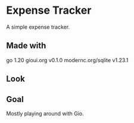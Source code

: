 # Expense Tracker
A simple expense tracker.

## Made with
go 1.20
gioui.org v0.1.0
modernc.org/sqlite v1.23.1

## Look

## Goal
Mostly playing around with Gio.
